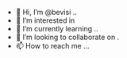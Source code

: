 - 👋 Hi, I’m @bevisi ..
- 👀 I’m interested in 
- 🌱 I’m currently learning ..
- 💞️ I’m looking to collaborate on .
- 📫 How to reach me ...

<!---
bevisi/bevisi is a ✨ special ✨ repository because its `README.md` (this file) appears on your GitHub profile.
You can click the Preview link to take a look at your changes.
--->
